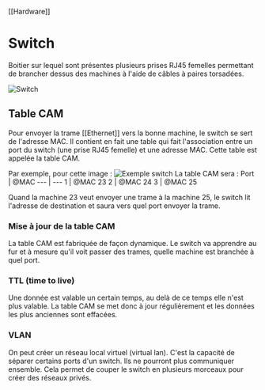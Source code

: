 [[Hardware]]
# Switch
Boitier sur lequel sont présentes plusieurs prises RJ45 femelles permettant de brancher dessus des machines à l'aide de câbles à paires torsadées. 

![Switch](https://s3.us-west-2.amazonaws.com/secure.notion-static.com/5fe1d5dc-486b-4d6a-bdf8-dbb79b1c051d/Untitled.png?X-Amz-Algorithm=AWS4-HMAC-SHA256&X-Amz-Content-Sha256=UNSIGNED-PAYLOAD&X-Amz-Credential=AKIAT73L2G45EIPT3X45%2F20220224%2Fus-west-2%2Fs3%2Faws4_request&X-Amz-Date=20220224T165403Z&X-Amz-Expires=86400&X-Amz-Signature=e04111540116d8a8d7ed49abb3e1bca0c54e1fd7f8fd1557f974998700ae1d8b&X-Amz-SignedHeaders=host&response-content-disposition=filename%20%3D%22Untitled.png%22&x-id=GetObject)

## Table CAM
Pour envoyer la trame [[Ethernet]] vers la bonne machine, le switch se sert de l'adresse MAC. Il contient en fait une table qui fait l'association entre un port du switch (une prise RJ45 femelle) et une adresse MAC. Cette table est appelée la table CAM. 

Par exemple, pour cette image : 
![Exemple switch](https://s3.us-west-2.amazonaws.com/secure.notion-static.com/004351ff-8fed-4249-aa97-d4a59e3183d7/Untitled.png?X-Amz-Algorithm=AWS4-HMAC-SHA256&X-Amz-Content-Sha256=UNSIGNED-PAYLOAD&X-Amz-Credential=AKIAT73L2G45EIPT3X45%2F20220224%2Fus-west-2%2Fs3%2Faws4_request&X-Amz-Date=20220224T165903Z&X-Amz-Expires=86400&X-Amz-Signature=1aec08761e216f2e87475a5f467d24cf3bd447c9821567922d66fe396e9c0c3f&X-Amz-SignedHeaders=host&response-content-disposition=filename%20%3D%22Untitled.png%22&x-id=GetObject)
La table CAM sera : 
Port | @MAC
 --- | ---
1 | @MAC 23
2 | @MAC 24
3 | @MAC 25

Quand la machine 23 veut envoyer une trame à la machine 25, le switch lit l'adresse de destination et saura vers quel port envoyer la trame. 

###  Mise à jour de la table CAM
 La table CAM est fabriquée de façon dynamique. Le switch va apprendre au fur et à mesure qu'il voit passer des trames, quelle machine est branchée à quel port. 

 ### TTL (time to live) 
 Une donnée est valable un certain temps, au delà de ce temps elle n'est plus valable. La table CAM se met donc à jour régulièrement et les données les plus anciennes sont effacées. 

 ### VLAN
 On peut créer un réseau local virtuel (virtual lan). C'est la capacité de séparer certains ports d'un switch. Ils ne pourront plus communiquer ensemble. Cela permet de couper le switch en plusieurs morceaux pour créer des réseaux privés. 